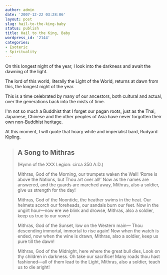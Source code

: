 ```yaml
---
author: admin
date: '2007-12-22 03:28:06'
layout: post
slug: hail-to-the-king-baby
status: publish
title: Hail to the King, Baby
wordpress_id: '2144'
categories:
- Esoteric
- Spirituality
---
```

On this longest night of the year, I look into the darkness and await the dawning of the light.

The lord of this world, literally the Light of the World, returns at dawn from this, the longest night of the year.

This is a time celebrated by many of our ancestors, both cultural and actual, over the generations back into the mists of time.

I'm not so much a Buddhist that I forget our pagan roots, just as the Thai, Japanese, Chinese and the other peoples of Asia have never forgotten their own non-Buddhist heritage.

At this moment, I will quote that hoary white and imperialist bard, Rudyard Kipling.
<blockquote><h2>A Song to Mithras</h2>
(Hymn of the XXX Legion: circa 350 A.D.)

Mithras, God of the Morning, our trumpets waken the Wall!
‘Rome is above the Nations, but Thou art over all!’
Now as the names are answered, and the guards are marched away,
Mithras, also a soldier, give us strength for the day!

Mithras, God of the Noontide, the heather swims in the heat.
Our helmets scorch our foreheads, our sandals burn our feet.
Now in the ungirt hour—now ere we blink and drowse,
Mithras, also a soldier, keep us true to our vows!

Mithras, God of the Sunset, low on the Western main—
Thou descending immortal, immortal to rise again!
Now when the watch is ended, now when the wine is drawn,
Mithras, also a soldier, keep us pure till the dawn!

Mithras, God of the Midnight, here where the great bull dies,
Look on thy children in darkness. Oh take our sacrifice!
Many roads thou hast fashioned—all of them lead to the Light,
Mithras, also a soldier, teach us to die aright! </blockquote>

